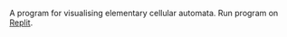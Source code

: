 
A program for visualising elementary cellular automata. Run program on [Replit](https://replit.com/@sttteephen/Cellular-Automata).
